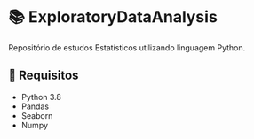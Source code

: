# :books: ExploratoryDataAnalysis
Repositório de estudos Estatísticos utilizando linguagem Python.

## :notebook_with_decorative_cover: Requisitos

* Python 3.8
* Pandas
* Seaborn
* Numpy
